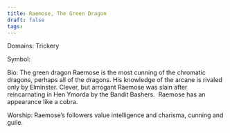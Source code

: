 ```yaml
---
title: Raemose, The Green Dragon
draft: false
tags:
---
```

Domains: Trickery

Symbol:  

Bio: The green dragon Raemose is the most cunning of the chromatic dragons, perhaps all of the dragons. His knowledge of the arcane is rivaled only by Elminster. Clever, but arrogant Raemose was slain after reincarnating in Hen Ymorda by the Bandit Bashers.  Raemose has an appearance like a cobra. 

Worship: Raemose’s followers value intelligence and charisma, cunning and guile.
